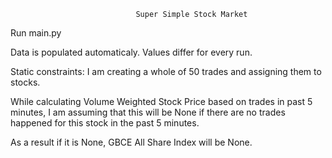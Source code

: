                                 Super Simple Stock Market

Run main.py

Data is populated automaticaly.
Values differ for every run.

Static constraints:
I am creating a whole of 50 trades and assigning them to stocks.

While calculating Volume Weighted Stock Price based on trades in past  5 minutes, I am assuming that this will be None if there are no trades happened for this stock in the past 5 minutes.

As a result if it is None, GBCE All Share Index will be None.
